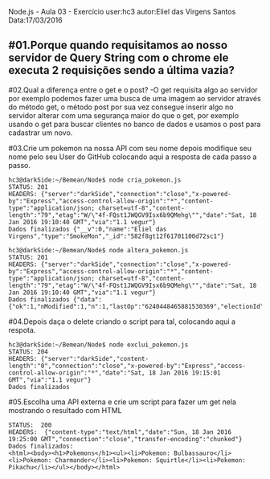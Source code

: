 Node.js - Aula 03 - Exercício
user:hc3
autor:Eliel das Virgens Santos
Data:17/03/2016

#01.Porque quando requisitamos ao nosso servidor de Query String com o chrome ele executa 2 requisições sendo a última vazia?
-

#02.Qual a diferença entre o get e o post?
-O get requisita algo ao servidor por exemplo podemos fazer uma busca de uma imagem ao servidor
através do método get, o método post por sua vez consegue inserir algo no servidor alterar com uma segurança maior do que o get, por exemplo usando o get para buscar clientes no banco de dados e usamos o post para cadastrar um novo.

#03.Crie um pokemon na nossa API com seu nome depois modifique seu nome pelo seu User do GitHub colocando aqui a resposta de cada passo a passo.
```
hc3@darkSide:~/Bemean/Node$ node cria_pokemon.js
STATUS: 201
HEADERS: {"server":"darkSide","connection":"close","x-powered-by":"Express","access-control-allow-origin":"*","content-type":"application/json; charset=utf-8","content-length":"79","etag":"W/\"4f-FQst1JWQGV9Isx6b9QMehg\"","date":"Sat, 18 Jan 2016 19:10:40 GMT","via":"1.1 vegur"}
Dados finalizados {"__v":0,"name":"Eliel das Virgens","type":"SmokeMon","_id":"582f8gt12f61701100d72sc1"}
```

```
hc3@darkSide:~/Bemean/Node$ node altera_pokemon.js
STATUS: 201
HEADERS: {"server":"darkSide","connection":"close","x-powered-by":"Express","access-control-allow-origin":"*","content-type":"application/json; charset=utf-8","content-length":"79","etag":"W/\"4f-FQst1JWQGV9Isx6b9QMehg\"","date":"Sat, 18 Jan 2016 19:10:40 GMT","via":"1.1 vegur"}
Dados finalizados {"data":{"ok":1,"nModified":1,"n":1,"lastOp":"6240448465881530369","electionId":"582f8gt12f61701100d72sc1"}}
```

#04.Depois daça o delete criando o script para tal, colocando aqui a respota.
```
hc3@darkSide:~/Bemean/Node$ node exclui_pokemon.js
STATUS: 204
HEADERS: {"server":"darkSide","content-length":"0","connection":"close","x-powered-by":"Express","access-control-allow-origin":"*","date":"Sat, 18 Jan 2016 19:15:01 GMT","via":"1.1 vegur"}
Dados finalizados 
```

#05.Escolha uma API externa e crie um script para fazer um get nela mostrando o resultado com HTML
```
STATUS:  200
HEADERS:  {"content-type":"text/html","date":"Sun, 18 Jan 2016 19:25:00 GMT","connection":"close","transfer-encoding":"chunked"}
Dados finalizados:
<html><body><h1>Pokemons</h1><ul><li>Pokemon: Bulbassauro</li><li>Pokemon: Charmander</li><li>Pokemon: Squirtle</li><li>Pokemon: Pikachu</li></ul></body></html>
```